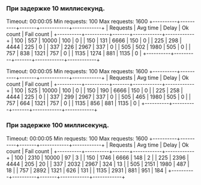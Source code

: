 ### При задержке 10 миллисекунд.

Timeout: 00:00:05
Min requests: 100
Max requests: 1600
+----------+----------+-------+------------+------------+
| Requests | Avg time | Delay |  Ok count  | Fail count |
+----------+----------+-------+------------+------------+
|      100 |      557 | 10000 |        100 |          0 |
|      150 |      131 |  6666 |        150 |          0 |
|      225 |      298 |  4444 |        225 |          0 |
|      337 |      226 |  2967 |        337 |          0 |
|      505 |      502 |  1980 |        505 |          0 |
|      757 |      838 |  1321 |        757 |          0 |
|     1135 |     1274 |   881 |       1135 |          0 |
+----------+----------+-------+------------+------------+

Timeout: 00:00:05
Min requests: 100
Max requests: 1600
+----------+----------+-------+------------+------------+
| Requests | Avg time | Delay |  Ok count  | Fail count |
+----------+----------+-------+------------+------------+
|      100 |      525 | 10000 |        100 |          0 |
|      150 |      190 |  6666 |        150 |          0 |
|      225 |      258 |  4444 |        225 |          0 |
|      337 |      299 |  2967 |        337 |          0 |
|      505 |      465 |  1980 |        505 |          0 |
|      757 |      664 |  1321 |        757 |          0 |
|     1135 |      856 |   881 |       1135 |          0 |
+----------+----------+-------+------------+------------+

### При задержке 100 миллисекунд.

Timeout: 00:00:05
Min requests: 100
Max requests: 1600
+----------+----------+-------+------------+------------+
| Requests | Avg time | Delay |  Ok count  | Fail count |
+----------+----------+-------+------------+------------+
|      100 |     2310 | 10000 |         97 |          3 |
|      150 |     1746 |  6666 |        148 |          2 |
|      225 |     2396 |  4444 |        205 |         20 |
|      337 |     2032 |  2967 |        324 |         13 |
|      505 |     2151 |  1980 |        487 |         18 |
|      757 |     2892 |  1321 |        626 |        131 |
|     1135 |     2931 |   881 |        951 |        184 |
+----------+----------+-------+------------+------------+
